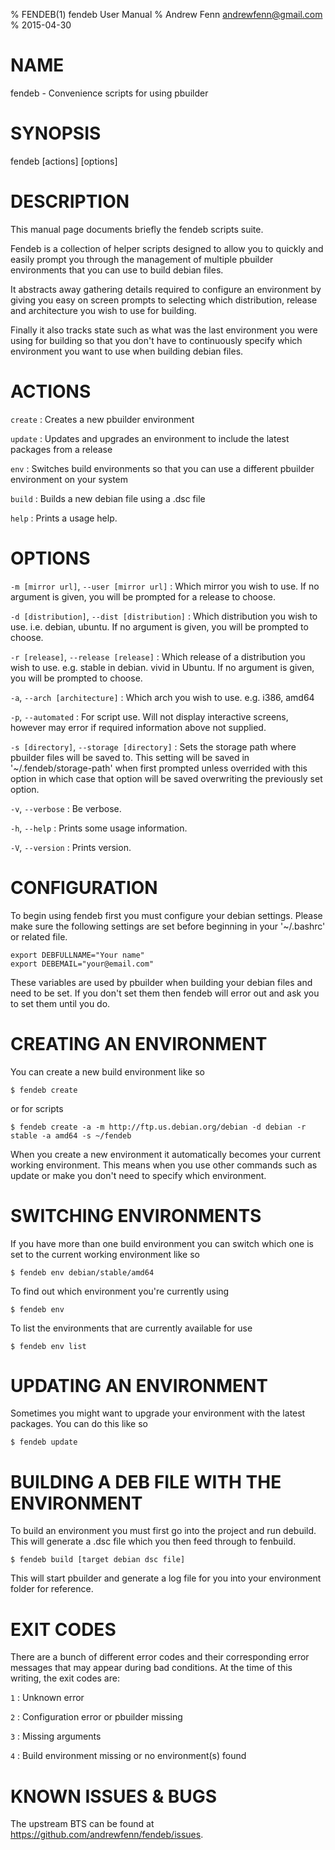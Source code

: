 % FENDEB(1) fendeb User Manual
% Andrew Fenn <andrewfenn@gmail.com>
% 2015-04-30

# NAME

fendeb - Convenience scripts for using pbuilder

# SYNOPSIS

fendeb [actions] [options]

# DESCRIPTION

This manual page documents briefly the fendeb scripts suite.

Fendeb is a collection of helper scripts designed to allow you to quickly and easily prompt you through the management of multiple pbuilder environments that you can use to build debian files.

It abstracts away gathering details required to configure an environment by giving you easy on screen prompts to selecting which distribution, release and architecture you wish to use for building.

Finally it also tracks state such as what was the last environment you were using for building so that you don't have to continuously specify which environment you want to use when building debian files.

# ACTIONS

`create`
:   Creates a new pbuilder environment

`update`
:   Updates and upgrades an environment to include the latest packages from a release

`env`
:   Switches build environments so that you can use a different pbuilder environment on your system

`build`
:   Builds a new debian file using a .dsc file

`help`
:   Prints a usage help.

# OPTIONS

`-m [mirror url]`, `--user [mirror url]`
:   Which mirror you wish to use. If no argument is given, you will be prompted for a release to choose.

`-d [distribution]`, `--dist [distribution]`
:   Which distribution you wish to use. i.e. debian, ubuntu. If no argument is given, you will be prompted to choose.

`-r [release]`, `--release [release]`
:   Which release of a distribution you wish to use. e.g. stable in debian. vivid in Ubuntu. If no argument is given, you will be prompted to choose.

`-a`, `--arch [architecture]`
:   Which arch you wish to use. e.g. i386, amd64

`-p`, `--automated`
:   For script use. Will not display interactive screens, however may error if required information above not supplied.

`-s [directory]`, `--storage [directory]`
:   Sets the storage path where pbuilder files will be saved to. This setting will be saved in '~/.fendeb/storage-path' when first prompted unless overrided with this option in which case that option will be saved overwriting the previously set option.

`-v`, `--verbose`
:   Be verbose.

`-h`, `--help`
:   Prints some usage information.

`-V`, `--version`
:   Prints version.

# CONFIGURATION

To begin using fendeb first you must configure your debian settings. Please make sure the following settings are set before beginning in your '~/.bashrc' or related file.

    export DEBFULLNAME="Your name"
    export DEBEMAIL="your@email.com"

These variables are used by pbuilder when building your debian files and need to be set. If you don't set them then fendeb will error out and ask you to set them until you do.

# CREATING AN ENVIRONMENT


You can create a new build environment like so

    $ fendeb create

or for scripts

    $ fendeb create -a -m http://ftp.us.debian.org/debian -d debian -r stable -a amd64 -s ~/fendeb

When you create a new environment it automatically becomes your current working environment. This means when you use other commands such as update or make you don't need to specify which environment.

# SWITCHING ENVIRONMENTS


If you have more than one build environment you can switch which one is set to the current working environment like so

    $ fendeb env debian/stable/amd64

To find out which environment you're currently using

    $ fendeb env

To list the environments that are currently available for use

    $ fendeb env list

# UPDATING AN ENVIRONMENT

Sometimes you might want to upgrade your environment with the latest packages. You can do this like so

    $ fendeb update

# BUILDING A DEB FILE WITH THE ENVIRONMENT


To build an environment you must first go into the project and run debuild. This will generate a .dsc file which you then feed through to fenbuild.

    $ fendeb build [target debian dsc file]

This will start pbuilder and generate a log file for you into your environment folder for reference.

# EXIT CODES


There are a bunch of different error codes and their corresponding error messages that may appear during bad conditions. At the time of this writing, the exit codes are:

`1`
:   Unknown error

`2`
:   Configuration error or pbuilder missing

`3`
:   Missing arguments

`4`
:   Build environment missing or no environment(s) found

# KNOWN ISSUES & BUGS


The upstream BTS can be found at <https://github.com/andrewfenn/fendeb/issues>.
